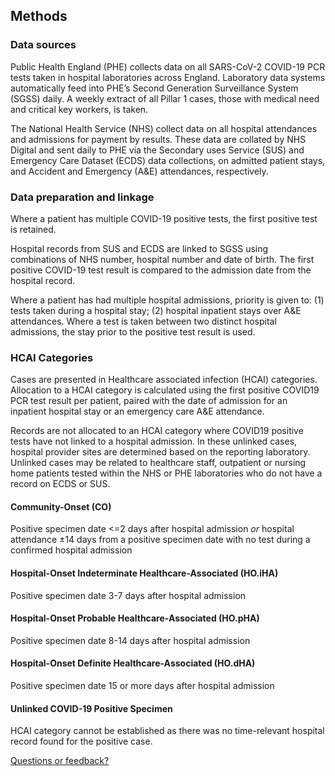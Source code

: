 ## Methods

### Data sources

Public Health England (PHE) collects data on all SARS-CoV-2 COVID-19 PCR tests taken in hospital laboratories across England. Laboratory data systems automatically feed into PHE’s Second Generation Surveillance System (SGSS) daily.  A weekly extract of all Pillar 1 cases, those with medical need and critical key workers, is taken.

The National Health Service (NHS) collect data on all hospital attendances and admissions for payment by results. These data are collated by NHS Digital and sent daily to PHE via the Secondary uses Service (SUS) and Emergency Care Dataset (ECDS) data collections, on admitted patient stays, and Accident and Emergency (A&E) attendances, respectively.

### Data preparation and linkage

Where a patient has multiple COVID-19 positive tests, the first positive test is retained.

Hospital records from SUS and ECDS are linked to SGSS using combinations of NHS number, hospital number and date of birth. The first positive COVID-19 test result is compared to the admission date from the hospital record.

Where a patient has had multiple hospital admissions, priority is given to: (1) tests taken during a hospital stay; (2) hospital inpatient stays over A&E attendances. Where a test is taken between two distinct hospital admissions, the stay prior to the positive test result is used.

### HCAI Categories

Cases are presented in Healthcare associated infection (HCAI) categories. Allocation to a HCAI category is calculated using the first positive COVID19 PCR test result per patient, paired with the date of admission for an inpatient hospital stay or an emergency care A&E attendance.

Records are not allocated to an HCAI category where COVID19 positive tests have not linked to a hospital admission. In these unlinked cases, hospital provider sites are determined based on the reporting laboratory. Unlinked cases may be related to healthcare staff, outpatient or nursing home patients tested within the NHS or PHE laboratories who do not have a record on ECDS or SUS.

#### Community-Onset (CO)

Positive specimen date <=2 days after hospital admission  _or_ hospital attendance ±14 days from a positive specimen date with no test during a confirmed hospital admission

#### Hospital-Onset Indeterminate Healthcare-Associated (HO.iHA)

Positive specimen date 3-7 days after hospital admission

#### Hospital-Onset Probable Healthcare-Associated (HO.pHA)
Positive specimen date 8-14 days after hospital admission

#### Hospital-Onset Definite Healthcare-Associated (HO.dHA)
Positive specimen date 15 or more days after hospital admission

#### Unlinked COVID-19 Positive Specimen
HCAI category cannot be established as there was no time-relevant hospital record found for the positive case.

[Questions or feedback?](mailto:coronavirus-hcai@phe.gov.uk?subject=COVID%20%HCAI%20%Dashboard)
